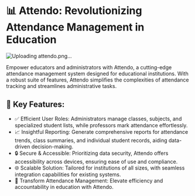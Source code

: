 # 📊 Attendo: Revolutionizing Attendance Management in Education
![Uploading attendo.png…]()



Empower educators and administrators with Attendo, a cutting-edge attendance management system designed for educational institutions. With a robust suite of features, Attendo simplifies the complexities of attendance tracking and streamlines administrative tasks.

## 🔑 Key Features:
- ✅ Efficient User Roles: Administrators manage classes, subjects, and specialized student lists, while professors mark attendance effortlessly.
- 📈 Insightful Reporting: Generate comprehensive reports for attendance trends, class summaries, and individual student records, aiding data-driven decision-making.
- 🔒 Secure & Accessible: Prioritizing data security, Attendo offers accessibility across devices, ensuring ease of use and compliance.
- 🌐 Scalable Solution: Tailored for institutions of all sizes, with seamless integration capabilities for existing systems.
- 🚀 Transform Attendance Management: Elevate efficiency and accountability in education with Attendo.

